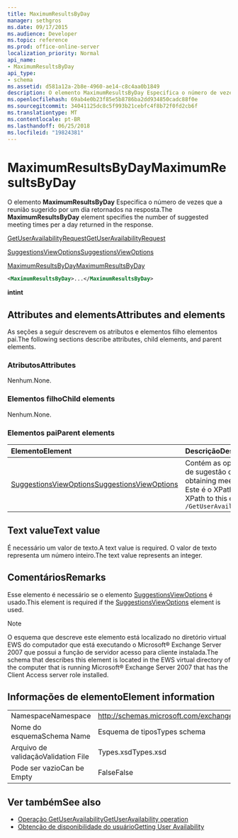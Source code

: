 ```yaml
---
title: MaximumResultsByDay
manager: sethgros
ms.date: 09/17/2015
ms.audience: Developer
ms.topic: reference
ms.prod: office-online-server
localization_priority: Normal
api_name:
- MaximumResultsByDay
api_type:
- schema
ms.assetid: d581a12a-2b8e-4960-ae14-c8c4aa0b1849
description: O elemento MaximumResultsByDay Especifica o número de vezes que a reunião sugerido por um dia retornados na resposta.
ms.openlocfilehash: 69ab4e0b23f85e5b8786ba2dd934850cadc88f0e
ms.sourcegitcommit: 34041125dc8c5f993b21cebfc4f8b72f0fd2cb6f
ms.translationtype: MT
ms.contentlocale: pt-BR
ms.lasthandoff: 06/25/2018
ms.locfileid: "19824381"
---
```

# <a name="maximumresultsbyday"></a><span data-ttu-id="67b8f-103">MaximumResultsByDay</span><span class="sxs-lookup"><span data-stu-id="67b8f-103">MaximumResultsByDay</span></span>

<span data-ttu-id="67b8f-104">O elemento **MaximumResultsByDay** Especifica o número de vezes que a reunião sugerido por um dia retornados na resposta.</span><span class="sxs-lookup"><span data-stu-id="67b8f-104">The **MaximumResultsByDay** element specifies the number of suggested meeting times per a day returned in the response.</span></span> 
  
[<span data-ttu-id="67b8f-105">GetUserAvailabilityRequest</span><span class="sxs-lookup"><span data-stu-id="67b8f-105">GetUserAvailabilityRequest</span></span>](getuseravailabilityrequest.md)
  
[<span data-ttu-id="67b8f-106">SuggestionsViewOptions</span><span class="sxs-lookup"><span data-stu-id="67b8f-106">SuggestionsViewOptions</span></span>](suggestionsviewoptions.md)
  
[<span data-ttu-id="67b8f-107">MaximumResultsByDay</span><span class="sxs-lookup"><span data-stu-id="67b8f-107">MaximumResultsByDay</span></span>](maximumresultsbyday.md)
  
```xml
<MaximumResultsByDay>...</MaximumResultsByDay>
```

<span data-ttu-id="67b8f-108">**int**</span><span class="sxs-lookup"><span data-stu-id="67b8f-108">**int**</span></span>

## <a name="attributes-and-elements"></a><span data-ttu-id="67b8f-109">Attributes and elements</span><span class="sxs-lookup"><span data-stu-id="67b8f-109">Attributes and elements</span></span>

<span data-ttu-id="67b8f-110">As seções a seguir descrevem os atributos e elementos filho elementos pai.</span><span class="sxs-lookup"><span data-stu-id="67b8f-110">The following sections describe attributes, child elements, and parent elements.</span></span>
  
### <a name="attributes"></a><span data-ttu-id="67b8f-111">Atributos</span><span class="sxs-lookup"><span data-stu-id="67b8f-111">Attributes</span></span>

<span data-ttu-id="67b8f-112">Nenhum.</span><span class="sxs-lookup"><span data-stu-id="67b8f-112">None.</span></span>
  
### <a name="child-elements"></a><span data-ttu-id="67b8f-113">Elementos filho</span><span class="sxs-lookup"><span data-stu-id="67b8f-113">Child elements</span></span>

<span data-ttu-id="67b8f-114">Nenhum.</span><span class="sxs-lookup"><span data-stu-id="67b8f-114">None.</span></span>
  
### <a name="parent-elements"></a><span data-ttu-id="67b8f-115">Elementos pai</span><span class="sxs-lookup"><span data-stu-id="67b8f-115">Parent elements</span></span>

|<span data-ttu-id="67b8f-116">**Elemento**</span><span class="sxs-lookup"><span data-stu-id="67b8f-116">**Element**</span></span>|<span data-ttu-id="67b8f-117">**Descrição**</span><span class="sxs-lookup"><span data-stu-id="67b8f-117">**Description**</span></span>|
|:-----|:-----|
|[<span data-ttu-id="67b8f-118">SuggestionsViewOptions</span><span class="sxs-lookup"><span data-stu-id="67b8f-118">SuggestionsViewOptions</span></span>](suggestionsviewoptions.md) <br/> |<span data-ttu-id="67b8f-119">Contém as opções para a obtenção de informações de sugestão de reunião.</span><span class="sxs-lookup"><span data-stu-id="67b8f-119">Contains the options for obtaining meeting suggestion information.</span></span>  <br/> <span data-ttu-id="67b8f-120">Este é o XPath a este elemento:</span><span class="sxs-lookup"><span data-stu-id="67b8f-120">The following is the XPath to this element:</span></span>  <br/>  `/GetUserAvailabilityRequest/SuggestionViewOptions` <br/> |
   
## <a name="text-value"></a><span data-ttu-id="67b8f-121">Text value</span><span class="sxs-lookup"><span data-stu-id="67b8f-121">Text value</span></span>

<span data-ttu-id="67b8f-122">É necessário um valor de texto.</span><span class="sxs-lookup"><span data-stu-id="67b8f-122">A text value is required.</span></span> <span data-ttu-id="67b8f-123">O valor de texto representa um número inteiro.</span><span class="sxs-lookup"><span data-stu-id="67b8f-123">The text value represents an integer.</span></span>
  
## <a name="remarks"></a><span data-ttu-id="67b8f-124">Comentários</span><span class="sxs-lookup"><span data-stu-id="67b8f-124">Remarks</span></span>

<span data-ttu-id="67b8f-125">Esse elemento é necessário se o elemento [SuggestionsViewOptions](suggestionsviewoptions.md) é usado.</span><span class="sxs-lookup"><span data-stu-id="67b8f-125">This element is required if the [SuggestionsViewOptions](suggestionsviewoptions.md) element is used.</span></span> 
  
> [!NOTE]
> <span data-ttu-id="67b8f-126">O esquema que descreve este elemento está localizado no diretório virtual EWS do computador que está executando o Microsoft® Exchange Server 2007 que possui a função de servidor acesso para cliente instalada.</span><span class="sxs-lookup"><span data-stu-id="67b8f-126">The schema that describes this element is located in the EWS virtual directory of the computer that is running Microsoft® Exchange Server 2007 that has the Client Access server role installed.</span></span> 
  
## <a name="element-information"></a><span data-ttu-id="67b8f-127">Informações de elemento</span><span class="sxs-lookup"><span data-stu-id="67b8f-127">Element information</span></span>

|||
|:-----|:-----|
|<span data-ttu-id="67b8f-128">Namespace</span><span class="sxs-lookup"><span data-stu-id="67b8f-128">Namespace</span></span>  <br/> |http://schemas.microsoft.com/exchange/services/2006/types  <br/> |
|<span data-ttu-id="67b8f-129">Nome do esquema</span><span class="sxs-lookup"><span data-stu-id="67b8f-129">Schema Name</span></span>  <br/> |<span data-ttu-id="67b8f-130">Esquema de tipos</span><span class="sxs-lookup"><span data-stu-id="67b8f-130">Types schema</span></span>  <br/> |
|<span data-ttu-id="67b8f-131">Arquivo de validação</span><span class="sxs-lookup"><span data-stu-id="67b8f-131">Validation File</span></span>  <br/> |<span data-ttu-id="67b8f-132">Types.xsd</span><span class="sxs-lookup"><span data-stu-id="67b8f-132">Types.xsd</span></span>  <br/> |
|<span data-ttu-id="67b8f-133">Pode ser vazio</span><span class="sxs-lookup"><span data-stu-id="67b8f-133">Can be Empty</span></span>  <br/> |<span data-ttu-id="67b8f-134">False</span><span class="sxs-lookup"><span data-stu-id="67b8f-134">False</span></span>  <br/> |
   
## <a name="see-also"></a><span data-ttu-id="67b8f-135">Ver também</span><span class="sxs-lookup"><span data-stu-id="67b8f-135">See also</span></span>

- [<span data-ttu-id="67b8f-136">Operação GetUserAvailability</span><span class="sxs-lookup"><span data-stu-id="67b8f-136">GetUserAvailability operation</span></span>](getuseravailability-operation.md)
- [<span data-ttu-id="67b8f-137">Obtenção de disponibilidade do usuário</span><span class="sxs-lookup"><span data-stu-id="67b8f-137">Getting User Availability</span></span>](http://msdn.microsoft.com/library/d4133fcb-9b0f-4e6b-aadf-a389da83516a%28Office.15%29.aspx)


